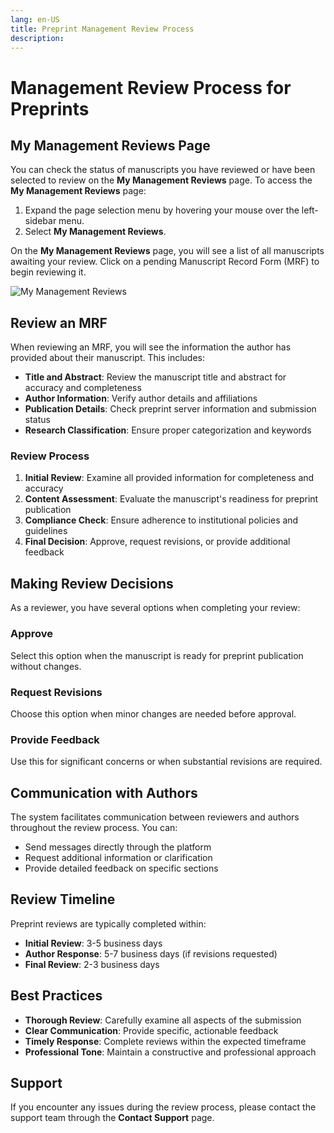 ```yaml
---
lang: en-US
title: Preprint Management Review Process
description:
---
```


# Management Review Process for Preprints

## My Management Reviews Page

You can check the status of manuscripts you have reviewed or have been selected to review on the **My Management Reviews** page.
To access the **My Management Reviews** page:

1. Expand the page selection menu by hovering your mouse over the left-sidebar menu.
2. Select **My Management Reviews**.

On the **My Management Reviews** page, you will see a list of all manuscripts awaiting your review. Click on a pending Manuscript Record Form (MRF) to begin reviewing it.

![My Management Reviews](/images/preprint/my_management_reviews.png)

## Review an MRF

When reviewing an MRF, you will see the information the author has provided about their manuscript. This includes:

- **Title and Abstract**: Review the manuscript title and abstract for accuracy and completeness
- **Author Information**: Verify author details and affiliations
- **Publication Details**: Check preprint server information and submission status
- **Research Classification**: Ensure proper categorization and keywords

### Review Process

1. **Initial Review**: Examine all provided information for completeness and accuracy
2. **Content Assessment**: Evaluate the manuscript's readiness for preprint publication
3. **Compliance Check**: Ensure adherence to institutional policies and guidelines
4. **Final Decision**: Approve, request revisions, or provide additional feedback

## Making Review Decisions

As a reviewer, you have several options when completing your review:

### Approve

Select this option when the manuscript is ready for preprint publication without changes.

### Request Revisions

Choose this option when minor changes are needed before approval.

### Provide Feedback

Use this for significant concerns or when substantial revisions are required.

## Communication with Authors

The system facilitates communication between reviewers and authors throughout the review process. You can:

- Send messages directly through the platform
- Request additional information or clarification
- Provide detailed feedback on specific sections

## Review Timeline

Preprint reviews are typically completed within:

- **Initial Review**: 3-5 business days
- **Author Response**: 5-7 business days (if revisions requested)
- **Final Review**: 2-3 business days

## Best Practices

- **Thorough Review**: Carefully examine all aspects of the submission
- **Clear Communication**: Provide specific, actionable feedback
- **Timely Response**: Complete reviews within the expected timeframe
- **Professional Tone**: Maintain a constructive and professional approach

## Support

If you encounter any issues during the review process, please contact the support team through the **Contact Support** page.

